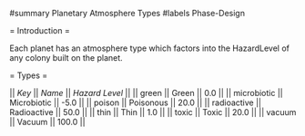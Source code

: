 #summary Planetary Atmosphere Types
#labels Phase-Design

= Introduction =

Each planet has an atmosphere type which factors into the HazardLevel of any colony built on the planet.

= Types =

|| *Key* || *Name* || *Hazard Level* ||
|| green || Green || 0.0 ||
|| microbiotic || Microbiotic || -5.0 ||
|| poison || Poisonous || 20.0 ||
|| radioactive || Radioactive || 50.0 ||
|| thin || Thin || 1.0 ||
|| toxic || Toxic || 20.0 ||
|| vacuum || Vacuum || 100.0 ||
 
 